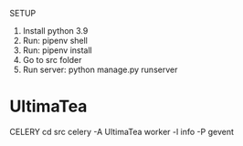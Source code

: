 SETUP
1. Install python 3.9
2. Run: pipenv shell
3. Run: pipenv install
4. Go to src folder
5. Run server: python manage.py runserver

# UltimaTea



CELERY
cd src
celery -A UltimaTea worker -l info -P gevent
